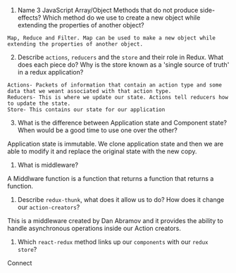 1. Name 3 JavaScript Array/Object Methods that do not produce side-effects? Which method do we use to create a new object while extending the properties of another object?

  ```
  Map, Reduce and Filter. Map can be used to make a new object while extending the properties of another object.
  ```

2. Describe `actions`, `reducers` and the `store` and their role in Redux. What does each piece do? Why is the store known as a 'single source of truth' in a redux application?

  ```
  Actions- Packets of information that contain an action type and some data that we weant associated with that action type.
  Reducers- This is where we update our state. Actions tell reducers how to update the state.
  Store- This contains our state for our application
  ```

3. What is the difference between Application state and Component state? When would be a good time to use one over the other?

Application state is immutable. We clone application state and then we are able to modify it and replace the original state with the new copy.

1. What is middleware?

A Middlware function is a function that returns a function that returns a function.

1. Describe `redux-thunk`, what does it allow us to do? How does it change our `action-creators`?

This is a middleware created by Dan Abramov and it provides the ability to handle asynchronous operations inside our Action creators.

1. Which `react-redux` method links up our `components` with our `redux store`?

Connect
